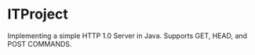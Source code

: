 # ITProject

Implementing a simple HTTP 1.0 Server in Java. Supports GET, HEAD, and POST COMMANDS. 
